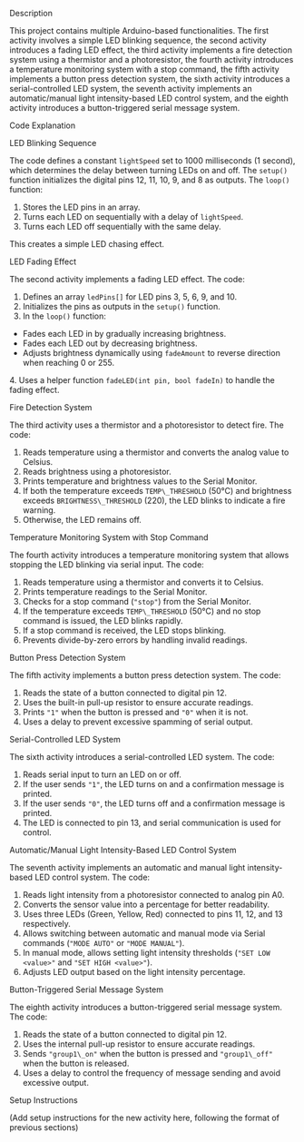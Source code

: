﻿Description

This project contains multiple Arduino-based functionalities. The first activity involves a simple LED blinking sequence, the second activity introduces a fading LED effect, the third activity implements a fire detection system using a thermistor and a photoresistor, the fourth activity introduces a temperature monitoring system with a stop command, the fifth activity implements a button press detection system, the sixth activity introduces a serial-controlled LED system, the seventh activity implements an automatic/manual light intensity-based LED control system, and the eighth activity introduces a button-triggered serial message system.


Code Explanation

LED Blinking Sequence

The code defines a constant `lightSpeed` set to 1000 milliseconds (1 second), which determines the delay between turning LEDs on and off. The `setup()` function initializes the digital pins 12, 11, 10, 9, and 8 as outputs. The `loop()` function:

1. Stores the LED pins in an array.
1. Turns each LED on sequentially with a delay of `lightSpeed`.
1. Turns each LED off sequentially with the same delay.

This creates a simple LED chasing effect.


LED Fading Effect

The second activity implements a fading LED effect. The code:

1. Defines an array `ledPins[]` for LED pins 3, 5, 6, 9, and 10.
1. Initializes the pins as outputs in the `setup()` function.
1. In the `loop()` function:
- Fades each LED in by gradually increasing brightness.
- Fades each LED out by decreasing brightness.
- Adjusts brightness dynamically using `fadeAmount` to reverse direction when reaching 0 or 255.

4\. Uses a helper function `fadeLED(int pin, bool fadeIn)` to handle the fading effect.


Fire Detection System

The third activity uses a thermistor and a photoresistor to detect fire. The code:

1. Reads temperature using a thermistor and converts the analog value to Celsius.
1. Reads brightness using a photoresistor.
1. Prints temperature and brightness values to the Serial Monitor.
1. If both the temperature exceeds `TEMP\_THRESHOLD` (50°C) and brightness exceeds `BRIGHTNESS\_THRESHOLD` (220), the LED blinks to indicate a fire warning.
1. Otherwise, the LED remains off.


Temperature Monitoring System with Stop Command

The fourth activity introduces a temperature monitoring system that allows stopping the LED blinking via serial input. The code:

1. Reads temperature using a thermistor and converts it to Celsius.
1. Prints temperature readings to the Serial Monitor.
1. Checks for a stop command (`"stop"`) from the Serial Monitor.
1. If the temperature exceeds `TEMP\_THRESHOLD` (50°C) and no stop command is issued, the LED blinks rapidly.
1. If a stop command is received, the LED stops blinking.
1. Prevents divide-by-zero errors by handling invalid readings.


Button Press Detection System

The fifth activity implements a button press detection system. The code:

1. Reads the state of a button connected to digital pin 12.
1. Uses the built-in pull-up resistor to ensure accurate readings.
1. Prints `"1"` when the button is pressed and `"0"` when it is not.
1. Uses a delay to prevent excessive spamming of serial output.


Serial-Controlled LED System

The sixth activity introduces a serial-controlled LED system. The code:

1. Reads serial input to turn an LED on or off.
1. If the user sends `"1"`, the LED turns on and a confirmation message is printed.
1. If the user sends `"0"`, the LED turns off and a confirmation message is printed.
1. The LED is connected to pin 13, and serial communication is used for control.


Automatic/Manual Light Intensity-Based LED Control System

The seventh activity implements an automatic and manual light intensity-based LED control system. The code:

1. Reads light intensity from a photoresistor connected to analog pin A0.
1. Converts the sensor value into a percentage for better readability.
1. Uses three LEDs (Green, Yellow, Red) connected to pins 11, 12, and 13 respectively.
1. Allows switching between automatic and manual mode via Serial commands (`"MODE AUTO"` or `"MODE MANUAL"`).
1. In manual mode, allows setting light intensity thresholds (`"SET LOW <value>"` and `"SET HIGH <value>"`).
1. Adjusts LED output based on the light intensity percentage.


Button-Triggered Serial Message System

The eighth activity introduces a button-triggered serial message system. The code:

1. Reads the state of a button connected to digital pin 12.
1. Uses the internal pull-up resistor to ensure accurate readings.
1. Sends `"group1\_on"` when the button is pressed and `"group1\_off"` when the button is released.
1. Uses a delay to control the frequency of message sending and avoid excessive output.


Setup Instructions

(Add setup instructions for the new activity here, following the format of previous sections)
